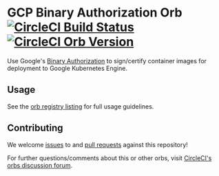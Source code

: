 # GCP Binary Authorization Orb [![CircleCI Build Status](https://circleci.com/gh/CircleCI-Public/gcp-binary-authorizationi-orb.svg?style=shield "CircleCI Build Status")](https://circleci.com/gh/CircleCI-Public/gcp-binary-authorization-orb) [![CircleCI Orb Version](https://img.shields.io/badge/endpoint.svg?url=https://badges.circleci.io/orb/circleci/gcp-binary-authorization)](https://circleci.com/orbs/registry/orb/circleci/gcp-binary-authorizationi)

Use Google's [Binary Authorization](https://cloud.google.com/binary-authorization) to sign/certify container images for deployment to Google Kubernetes Engine.

## Usage

See the [orb registry listing](http://circleci.com/orbs/registry/orb/circleci/gcp-binary-authorization) for full usage guidelines.

## Contributing

We welcome [issues](https://github.com/CircleCI-Public/gcp-binary-authorization-orb/issues) to and [pull requests](https://github.com/CircleCI-Public/gcp-binary-authorization-orb/pulls) against this repository!

For further questions/comments about this or other orbs, visit [CircleCI's orbs discussion forum](https://discuss.circleci.com/c/orbs).
